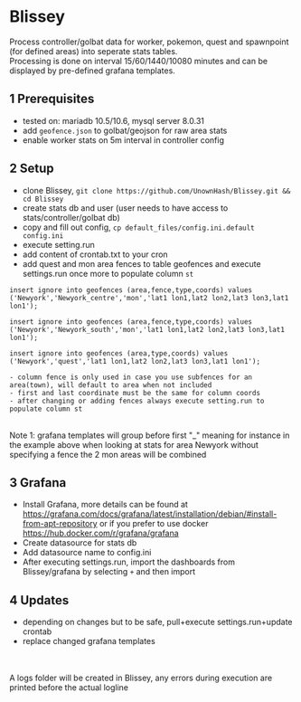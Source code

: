 # Blissey

Process controller/golbat data for worker, pokemon, quest and spawnpoint (for defined areas) into seperate stats tables.<BR>
Processing is done on interval 15/60/1440/10080 minutes and can be displayed by pre-defined grafana templates.
<BR>


## 1 Prerequisites
- tested on: mariadb 10.5/10.6, mysql server 8.0.31
- add `geofence.json` to golbat/geojson for raw area stats
- enable worker stats on 5m interval in controller config

## 2 Setup
- clone Blissey, `git clone https://github.com/UnownHash/Blissey.git && cd Blissey`
- create stats db and user (user needs to have access to stats/controller/golbat db)
- copy and fill out config, `cp default_files/config.ini.default config.ini`
- execute setting.run
- add content of crontab.txt to your cron
- add quest and mon area fences to table geofences and execute settings.run once more to populate column `st`
```
insert ignore into geofences (area,fence,type,coords) values
('Newyork','Newyork_centre','mon','lat1 lon1,lat2 lon2,lat3 lon3,lat1 lon1');

insert ignore into geofences (area,fence,type,coords) values
('Newyork','Newyork_south','mon','lat1 lon1,lat2 lon2,lat3 lon3,lat1 lon1');

insert ignore into geofences (area,type,coords) values
('Newyork','quest','lat1 lon1,lat2 lon2,lat3 lon3,lat1 lon1');

- column fence is only used in case you use subfences for an area(town), will default to area when not included
- first and last coordinate must be the same for column coords
- after changing or adding fences always execute setting.run to populate column st
```
<BR>
Note 1: grafana templates will group before first "_" meaning for instance in the example above when looking at stats for area Newyork without specifying a fence the 2 mon areas will be combined<BR>

## 3 Grafana
- Install Grafana, more details can be found at https://grafana.com/docs/grafana/latest/installation/debian/#install-from-apt-repository or if you prefer to use docker <https://hub.docker.com/r/grafana/grafana>
- Create datasource for stats db
- Add datasource name to config.ini
- After executing settings.run, import the dashboards from Blissey/grafana by selecting ``+`` and then import


## 4 Updates
- depending on changes but to be safe, pull+execute settings.run+update crontab
- replace changed grafana templates
<BR>
<BR>
A logs folder will be created in Blissey, any errors during execution are printed before the actual logline
